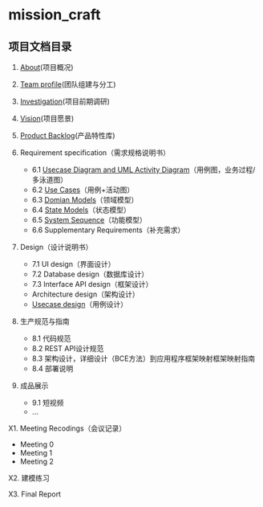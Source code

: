 # mission_craft

## 项目文档目录

1. [About](https://sysuswsad.github.io/mission_craft/Introduction.html)(项目概况)
2. [Team profile](https://sysuswsad.github.io/mission_craft/Team.html)(团队组建与分工)
3. [Investigation](https://sysuswsad.github.io/mission_craft/Investigation.html)(项目前期调研)

4. [Vision](https://sysuswsad.github.io/mission_craft/Vision.html)(项目愿景)

5. [Product Backlog](https://sysuswsad.github.io/mission_craft/ProductBacklog.html)(产品特性库)

6. Requirement specification（需求规格说明书）
   - 6.1 [Usecase Diagram and UML Activity Diagram](https://sysuswsad.github.io/mission_craft/UMLActivityDiagram.html)（用例图，业务过程/多泳道图）
   - 6.2 [Use Cases](https://sysuswsad.github.io/mission_craft/use_cases.html)（用例+活动图）
   - 6.3 [Domian Models](https://sysuswsad.github.io/mission_craft/DomainModels.html)（领域模型）
   - 6.4 [State Models](https://sysuwsad.github.io/mission_craft/StateModel.html)（状态模型）
   - 6.5  [System Sequence](https://sysuswsad.github.io/mission_craft/SystemSequenceDiagram.html)（功能模型）
   - 6.6 Supplementary Requirements（补充需求）

7. Design（设计说明书）
   - 7.1 UI design（界面设计）
   - 7.2 Database design（数据库设计）
   - 7.3 Interface API design（框架设计）
   - Architecture design（架构设计）
   - [Usecase design](https://sysuswsad.github.io/mission_craft/UseCaseDesign.html)（用例设计）

8. 生产规范与指南
   - 8.1 代码规范
   - 8.2 REST API设计规范
   - 8.3 架构设计，详细设计（BCE方法）到应用程序框架映射框架映射指南
   - 8.4 部署说明

9. 成品展示
   - 9.1 短视频
   - ...

X1. Meeting Recodings（会议记录）

- Meeting 0
- Meeting 1
- Meeting 2

X2. 建模练习

X3. Final Report
